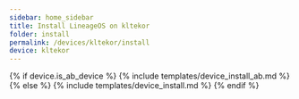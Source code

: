 ```yaml
---
sidebar: home_sidebar
title: Install LineageOS on kltekor
folder: install
permalink: /devices/kltekor/install
device: kltekor
---
```

{% if device.is_ab_device %}
{% include templates/device_install_ab.md %}
{% else %}
{% include templates/device_install.md %}
{% endif %}
